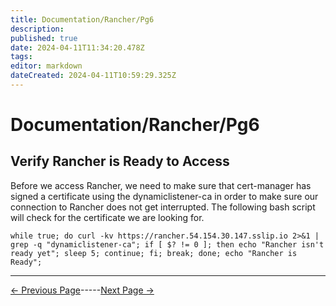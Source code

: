 ```yaml
---
title: Documentation/Rancher/Pg6
description: 
published: true
date: 2024-04-11T11:34:20.478Z
tags: 
editor: markdown
dateCreated: 2024-04-11T10:59:29.325Z
---
```


# Documentation/Rancher/Pg6

## Verify Rancher is Ready to Access

Before we access Rancher, we need to make sure that cert-manager has signed a certificate using the dynamiclistener-ca in order to make sure our connection to Rancher does not get interrupted. The following bash script will check for the certificate we are looking for.
```
while true; do curl -kv https://rancher.54.154.30.147.sslip.io 2>&1 | grep -q "dynamiclistener-ca"; if [ $? != 0 ]; then echo "Rancher isn't ready yet"; sleep 5; continue; fi; break; done; echo "Rancher is Ready";
```

---
[<- Previous Page](/Documentation/Rancher/Pg5)-----[Next Page -> ](/Documentation/Rancher/Pg7)
